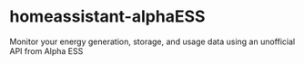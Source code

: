 # homeassistant-alphaESS
Monitor your energy generation, storage, and usage data using an unofficial API from Alpha ESS
